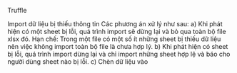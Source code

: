 Truffle 

Import dữ liệu bị thiếu thông tin 
Các phương án xử lý như sau:
a) Khi phát hiện có một sheet bị lỗi, quá trình import sẽ dừng lại và bỏ qua toàn bộ file
xlsx đó.
Hạn chế: Trong một file có một số ít những sheet bị thiếu dữ liệu nên việc không import
toàn bộ file là chưa hợp lý.
b) Khi phát hiện có sheet bị lỗi, quá trình import dừng lại và chỉ import những sheet hợp 
lệ và báo cho người dùng sheet nào bị lỗi.
c) Chèn dữ liệu vào 
